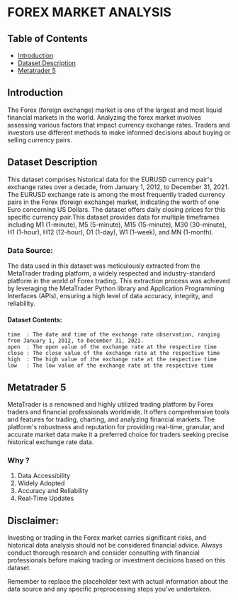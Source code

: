 # FOREX MARKET ANALYSIS


## Table of Contents

- [Introduction](#introduction)
- [Dataset Description](#dataset-description)
- [Metatrader 5](#metatrader-5)

## Introduction

The Forex (foreign exchange) market is one of the largest and most liquid financial markets in the world. Analyzing the forex market involves assessing various factors that impact currency exchange rates. Traders and investors use different methods to make informed decisions about buying or selling currency pairs.

## Dataset Description
This dataset comprises historical data for the EURUSD currency pair's exchange rates over a decade, from January 1, 2012, to December 31, 2021. The EURUSD exchange rate is among the most frequently traded currency pairs in the Forex (foreign exchange) market, indicating the worth of one Euro concerning US Dollars. The dataset offers daily closing prices for this specific currency pair.This dataset provides data for multiple timeframes including M1 (1-minute), M5 (5-minute), M15 (15-minute), M30 (30-minute), H1 (1-hour), H12 (12-hour), D1 (1-day), W1 (1-week), and MN (1-month).
### Data Source:
The data used in this dataset was meticulously extracted from the MetaTrader trading platform, a widely respected and industry-standard platform in the world of Forex trading. This extraction process was achieved by leveraging the MetaTrader Python library and Application Programming Interfaces (APIs), ensuring a high level of data accuracy, integrity, and reliability.
#### Dataset Contents:
    time  : The date and time of the exchange rate observation, ranging from January 1, 2012, to December 31, 2021.  
    open  : The open value of the exchange rate at the respective time
    close : The close value of the exchange rate at the respective time
    high  : The high value of the exchange rate at the respective time
    low   : The low value of the exchange rate at the respective time

## Metatrader 5
MetaTrader is a renowned and highly utilized trading platform by Forex traders and financial professionals worldwide. It offers comprehensive tools and features for trading, charting, and analyzing financial markets. The platform's robustness and reputation for providing real-time, granular, and accurate market data make it a preferred choice for traders seeking precise historical exchange rate data.

### Why ?
1. Data Accessibility
2. Widely Adopted
3. Accuracy and Reliability
4. Real-Time Updates


## Disclaimer:
Investing or trading in the Forex market carries significant risks, and historical data analysis should not be considered financial advice. Always conduct thorough research and consider consulting with financial professionals before making trading or investment decisions based on this dataset.

Remember to replace the placeholder text with actual information about the data source and any specific preprocessing steps you've undertaken.
